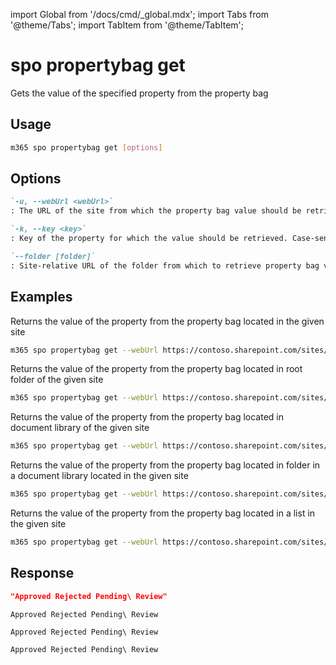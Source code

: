 <!-- DISCLAIMER: All secrets, passwords, and sensitive values in this document are examples only and not real credentials. -->
import Global from '/docs/cmd/_global.mdx';
import Tabs from '@theme/Tabs';
import TabItem from '@theme/TabItem';

# spo propertybag get

Gets the value of the specified property from the property bag

## Usage

```sh
m365 spo propertybag get [options]
```

## Options

```md definition-list
`-u, --webUrl <webUrl>`
: The URL of the site from which the property bag value should be retrieved.

`-k, --key <key>`
: Key of the property for which the value should be retrieved. Case-sensitive.

`--folder [folder]`
: Site-relative URL of the folder from which to retrieve property bag value. Case-sensitive.
```

<Global />

## Examples

Returns the value of the property from the property bag located in the given site

```sh
m365 spo propertybag get --webUrl https://contoso.sharepoint.com/sites/test --key key1
```

Returns the value of the property from the property bag located in root folder of the given site

```sh
m365 spo propertybag get --webUrl https://contoso.sharepoint.com/sites/test --key key1 --folder /
```

Returns the value of the property from the property bag located in document library of the given site

```sh
m365 spo propertybag get --webUrl https://contoso.sharepoint.com/sites/test --key key1 --folder '/Shared Documents'
```

Returns the value of the property from the property bag located in folder in a document library located in the given site

```sh
m365 spo propertybag get --webUrl https://contoso.sharepoint.com/sites/test --key key1 --folder '/Shared Documents/MyFolder'
```

Returns the value of the property from the property bag located in a list in the given site

```sh
m365 spo propertybag get --webUrl https://contoso.sharepoint.com/sites/test --key key1 --folder /Lists/MyList
```

## Response

<Tabs>
  <TabItem value="JSON">

  ```json
  "Approved Rejected Pending\ Review"
  ```

  </TabItem>
  <TabItem value="Text">

  ```text
  Approved Rejected Pending\ Review
  ```

  </TabItem>
  <TabItem value="CSV">

  ```csv
  Approved Rejected Pending\ Review
  ```

  </TabItem>
  <TabItem value="Markdown">

  ```md
  Approved Rejected Pending\ Review
  ```

  </TabItem>
</Tabs>
